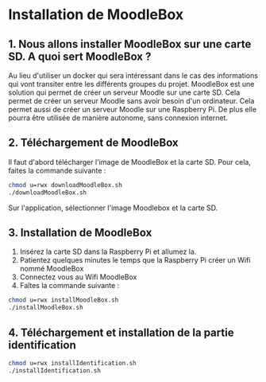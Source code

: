 # Installation de MoodleBox

## 1. Nous allons installer MoodleBox sur une carte SD. A quoi sert MoodleBox ?

Au lieu d'utiliser un docker qui sera intéressant dans le cas des informations qui vont transiter entre les différents groupes du projet.
MoodleBox est une solution qui permet de créer un serveur Moodle sur une carte SD. Cela permet de créer un serveur Moodle sans avoir besoin d'un ordinateur. Cela permet aussi de créer un serveur Moodle sur une Raspberry Pi. De plus elle pourra être utilisée de manière autonome, sans connexion internet.

## 2. Téléchargement de MoodleBox

Il faut d'abord télécharger l'image de MoodleBox et la carte SD. Pour cela, faites la commande suivante :
```bash
chmod u=rwx downloadMoodleBox.sh
./downloadMoodleBox.sh
```

Sur l'application, sélectionner l'image Moodlebox et la carte SD.


## 3. Installation de MoodleBox

1. Insérez la carte SD dans la Raspberry Pi et allumez la.
2. Patientez quelques minutes le temps que la Raspberry Pi créer un Wifi nommé MoodleBox
3. Connectez vous au Wifi MoodleBox
4. Faîtes la commande suivante :

```bash
chmod u=rwx installMoodleBox.sh
./installMoodleBox.sh
```

## 4. Téléchargement et installation de la partie identification

```bash
chmod u=rwx installIdentification.sh
./installIdentification.sh
```



